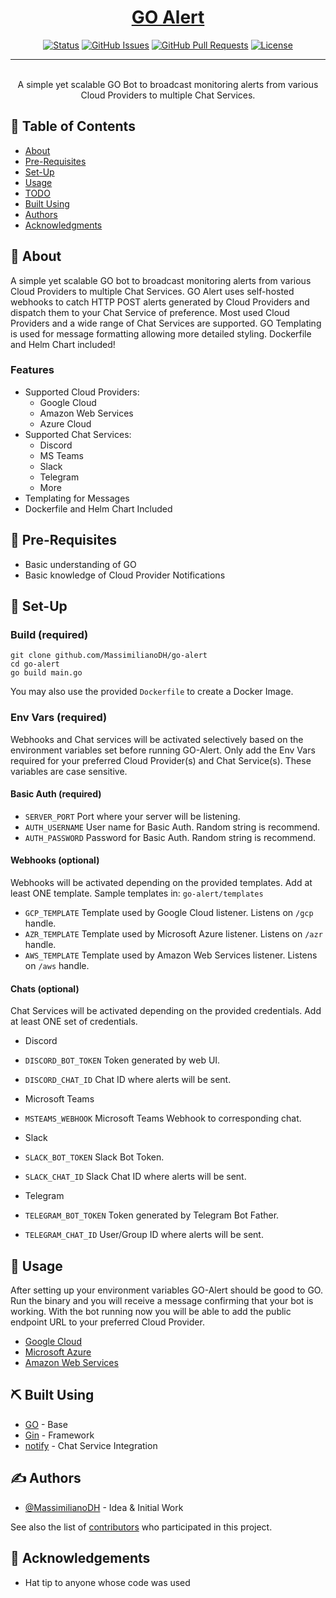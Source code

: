 <p align="center">
  <a href="" rel="noopener">
</p>

<h1 align="center">GO Alert</h1>

<div align="center">

  [![Status](https://img.shields.io/badge/status-active-success.svg)]() 
  [![GitHub Issues](https://img.shields.io/github/issues/MassimilianoDH/go-alert.svg)](https://github.com/MassimilianoDH/go-alert/issues)
  [![GitHub Pull Requests](https://img.shields.io/github/issues-pr/MassimilianoDH/go-alert.svg)](https://github.com/MassimilianoDH/go-alert/issues)
  [![License](https://img.shields.io/badge/license-MIT-blue.svg)](/LICENSE)

</div>

---

<p align="center"> 
    <br> A simple yet scalable GO Bot to broadcast monitoring alerts from various Cloud Providers to multiple Chat Services.
</p>

## 📝 Table of Contents
- [About](#about)
- [Pre-Requisites](#prerequisites)
- [Set-Up](#setup)
- [Usage](#usage)
- [TODO](../master/TODO.md)
- [Built Using](#built_using)
- [Authors](#authors)
- [Acknowledgments](#acknowledgement)

## 🧐 About <a name = "about"></a>
A simple yet scalable GO bot to broadcast monitoring alerts from various Cloud Providers to multiple Chat Services. GO Alert uses self-hosted webhooks to catch HTTP POST alerts generated by Cloud Providers and dispatch them to your Chat Service of preference. Most used Cloud Providers and a wide range of Chat Services are supported. GO Templating is used for message formatting allowing more detailed styling. Dockerfile and Helm Chart included!

### Features <a name = "features"></a>
- Supported Cloud Providers:
  - Google Cloud
  - Amazon Web Services
  - Azure Cloud
- Supported Chat Services:
  - Discord
  - MS Teams
  - Slack
  - Telegram
  - More
- Templating for Messages
- Dockerfile and Helm Chart Included

## 🏁 Pre-Requisites <a name = "prerequisites"></a>
- Basic understanding of GO
- Basic knowledge of Cloud Provider Notifications

## 🚀 Set-Up <a name = "setup"></a>

### Build (required) <a name = "build"></a>
 
```
git clone github.com/MassimilianoDH/go-alert
cd go-alert
go build main.go
```

You may also use the provided `Dockerfile` to create a Docker Image.

### Env Vars (required) <a name = "envvars"></a>

Webhooks and Chat services will be activated selectively based on the environment variables set before running GO-Alert. Only add the Env Vars required for your preferred Cloud Provider(s) and Chat Service(s). These variables are case sensitive. 

#### Basic Auth (required)

- `SERVER_PORT` Port where your server will be listening.
- `AUTH_USERNAME` User name for Basic Auth. Random string is recommend.
- `AUTH_PASSWORD` Password for Basic Auth. Random string is recommend.

#### Webhooks (optional)

Webhooks will be activated depending on the provided templates. Add at least ONE template. Sample templates in: `go-alert/templates`

- `GCP_TEMPLATE` Template used by Google Cloud listener. Listens on `/gcp` handle.
- `AZR_TEMPLATE` Template used by Microsoft Azure listener. Listens on `/azr` handle.
- `AWS_TEMPLATE` Template used by Amazon Web Services listener. Listens on `/aws` handle.

#### Chats (optional)

Chat Services will be activated depending on the provided credentials. Add at least ONE set of credentials.

- Discord
- `DISCORD_BOT_TOKEN` Token generated by web UI.
- `DISCORD_CHAT_ID` Chat ID where alerts will be sent.

- Microsoft Teams
- `MSTEAMS_WEBHOOK` Microsoft Teams Webhook to corresponding chat.

- Slack
- `SLACK_BOT_TOKEN` Slack Bot Token.
- `SLACK_CHAT_ID` Slack Chat ID where alerts will be sent.

- Telegram
- `TELEGRAM_BOT_TOKEN` Token generated by Telegram Bot Father.
- `TELEGRAM_CHAT_ID` User/Group ID where alerts will be sent.

## 🎈 Usage <a name="usage"></a>

After setting up your environment variables GO-Alert should be good to GO. Run the binary and you will receive a message confirming that your bot is working. With the bot running now you will be able to add the public endpoint URL to your preferred Cloud Provider.

- [Google Cloud]([https://GO.dev/](https://cloud.google.com/monitoring/support/notification-options#webhooks))
- [Microsoft Azure]()
- [Amazon Web Services](https://docs.aws.amazon.com/sns/latest/dg/sns-http-https-endpoint-as-subscriber.html)

## ⛏️ Built Using <a name = "built_using"></a>
- [GO](https://GO.dev/) - Base
- [Gin](https://github.com/gin-GOnic/gin) - Framework
- [notify](https://github.com/nikoksr/notify) - Chat Service Integration

## ✍️ Authors <a name = "authors"></a>
- [@MassimilianoDH](https://github.com/MassimilianoDH) - Idea & Initial Work

See also the list of [contributors](https://github.com/MassimilianoDH/GO-alert/contributors) who participated in this project.

## 🎉 Acknowledgements <a name = "acknowledgement"></a>
- Hat tip to anyone whose code was used
